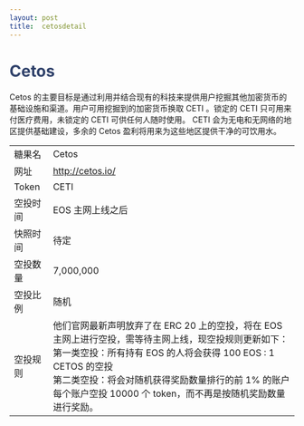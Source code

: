 ```yaml
---
layout: post
title:  cetosdetail
---
```


<h1 style="color: #2F416A">Cetos</h1>
<p>
Cetos 的主要目标是通过利用并结合现有的科技来提供用户挖掘其他加密货币的基础设施和渠道。用户可用挖掘到的加密货币换取 CETI 。锁定的 CETI 只可用来付医疗费用，未锁定的 CETI 可供任何人随时使用。 CETI 会为无电和无网络的地区提供基础建设，多余的 Cetos 盈利将用来为这些地区提供干净的可饮用水。
</p>

<table class="center">
  <tbody>
    <tr>
        <td class="tablehalf">糖果名</td>
        <td class="tablehalf">Cetos</td>
    </tr>
    <tr>
        <td>网址</td>
        <td><a href="http://cetos.io/" target="_blank">http://cetos.io/</a></td>
    </tr>
    <tr>
        <td>Token</td>
        <td>CETI</td>
    </tr>
    <tr>
        <td>空投时间</td>
        <td>EOS 主网上线之后</td>
    </tr>
    <tr>
        <td>快照时间</td>
        <td>待定</td>
    </tr>
    <tr>
        <td>空投数量</td>
        <td>7,000,000</td>
    </tr>
    <tr>
        <td>空投比例</td>
        <td>          
         随机
        </td>
    </tr>
    <tr>
        <td>空投规则</td>
        <td>
他们官网最新声明放弃了在 ERC 20 上的空投，将在 EOS 主网上进行空投，需等待主网上线，现空投规则更新如下：<br/>
第一类空投：所有持有 EOS 的人将会获得 100 EOS : 1 CETOS 的空投<br/>
第二类空投：将会对随机获得奖励数量排行的前 1% 的账户每个账户空投 10000 个 token，而不再是按随机奖励数量进行奖励。
        </td>
    </tr>
  </tbody>
</table>